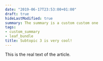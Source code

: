 ```yaml
---
date: "2019-06-17T23:53:00+01:00"
draft: true
hideLastModified: true
summary: The summary is a custom custom one
tags:
- custom_summary
- leaf_bundle
title: Subtopic 3 is very cool!
---
```


This is the real text of the article. 